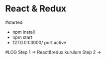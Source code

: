 # React & Redux 

#started
- npm install
- npm start
- 127.0.0.1:3000/ port active


#LOG
Step 1 -> React&redux kurulum
Step 2 ->